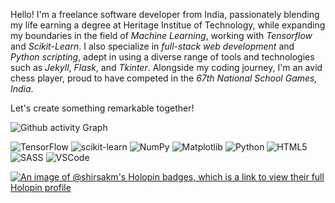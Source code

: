 <!--
![Github banner](https://github.com/shirsakm/shirsakm/assets/90378831/11814b19-d673-4f7e-a1f0-226e22ae05c3)
-->

Hello! I'm a freelance software developer from India, passionately blending my life earning a degree at Heritage Institue of Technology, while expanding my boundaries in the field of _Machine Learning_, working with _Tensorflow_ and _Scikit-Learn_. I also specialize in _full-stack web development_ and _Python scripting_, adept in using a diverse range of tools and technologies such as _Jekyll_, _Flask_, and _Tkinter_. Alongside my coding journey, I'm an avid chess player, proud to have competed in the _67th National School Games, India_.

Let's create something remarkable together! 

![Github activity Graph](https://github-readme-activity-graph.vercel.app/graph?username=shirsakm&theme=material-palenight)

<!--
![GitHub stats](https://github-readme-stats.vercel.app/api?username=shirsakm&show_icons=true&theme=dracula)
-->

![TensorFlow](https://img.shields.io/badge/TensorFlow-%23FF6F00.svg?style=for-the-badge&logo=TensorFlow&logoColor=white)
![scikit-learn](https://img.shields.io/badge/scikit--learn-%23F7931E.svg?style=for-the-badge&logo=scikit-learn&logoColor=white)
![NumPy](https://img.shields.io/badge/numpy-%23013243.svg?style=for-the-badge&logo=numpy&logoColor=white)
![Matplotlib](https://img.shields.io/badge/Matplotlib-%23ffffff.svg?style=for-the-badge&logo=Matplotlib&logoColor=black)
![Python](https://img.shields.io/badge/Python-FFD43B?style=for-the-badge&logo=python&logoColor=blue)
![HTML5](https://img.shields.io/badge/html5-%23E34F26.svg?style=for-the-badge&logo=html5&logoColor=white)
![SASS](https://img.shields.io/badge/SASS-hotpink.svg?style=for-the-badge&logo=SASS&logoColor=white)
![VSCode](https://img.shields.io/badge/VSCode-0078D4?style=for-the-badge&logo=visual%20studio%20code&logoColor=white)

[![An image of @shirsakm's Holopin badges, which is a link to view their full Holopin profile](https://holopin.me/shirsakm)](https://holopin.io/@shirsakm)


<!--
![stats](https://github-readme-stats.vercel.app/api?username=shirsakm&show_icons=true&theme=dracula&hide=prs&rank_icons=github)
-->

<!--
TO-D0:
- write about myself
- fix the top langs card and stats card being different heights somehow
- write about my past projects
-->
